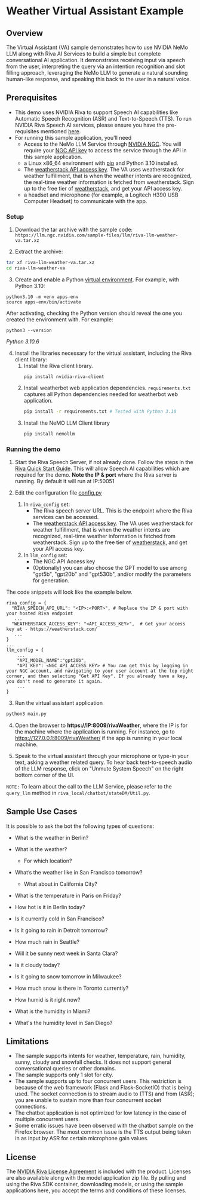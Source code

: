 # Weather Virtual Assistant Example

## Overview

The Virtual Assistant (VA) sample demonstrates how to use NVIDIA NeMo LLM along with Riva AI Services to build a simple but complete conversational AI application. It demonstrates receiving input via speech from the user, interpreting the query via an intention recognition and slot filling approach, leveraging the NeMo LLM to generate a natural sounding human-like response, and speaking this back to the user in a natural voice.

## Prerequisites

- This demo uses NVIDIA Riva to support Speech AI capabilities like Automatic Speech Recognition (ASR) and Text-to-Speech (TTS). To run NVIDIA Riva Speech AI services, please ensure you have the pre-requisites mentioned [here](https://docs.nvidia.com/deeplearning/riva/user-guide/docs/quick-start-guide.html#data-center).
- For running this sample application, you'll need
    - Access to the NeMo LLM Service through [NVIDIA NGC](https://www.nvidia.com/en-us/gpu-cloud/). You will require your [NGC API key](https://docs.nvidia.com/ngc/ngc-overview/index.html#generating-api-key) to access the service through the API in this sample application.
    - a Linux x86_64 environment with [pip](https://pypi.org/project/pip/) and Python 3.10 installed.
    - The [weatherstack API access key](https://weatherstack.com/documentation). The VA uses weatherstack for weather fulfillment, that is when the weather intents are recognized, the real-time weather information is fetched from weatherstack. Sign up to the free tier of [weatherstack](https://weatherstack.com/), and get your API access key.
    - a headset and microphone (for example, a Logitech H390 USB Computer Headset) to communicate with the app.


### Setup

1. Download the tar archive with the sample code: `https://llm.ngc.nvidia.com/sample-files/llm/riva-llm-weather-va.tar.xz`

2. Extract the archive:
```bash
tar xf riva-llm-weather-va.tar.xz
cd riva-llm-weather-va
```

3. Create and enable a Python [virtual environment](https://packaging.python.org/en/latest/guides/installing-using-pip-and-virtual-environments/#creating-a-virtual-environment). For example, with Python 3.10:
```
python3.10 -m venv apps-env
source apps-env/bin/activate
```

After activating, checking the Python version should reveal the one you created the environment with. For example:
```
python3 --version
```
*Python 3.10.6*


4. Install the libraries necessary for the virtual assistant, including the Riva client library:
    1. Install the Riva client library.
		```
		pip install nvidia-riva-client
		```
	2. Install weatherbot web application dependencies. `requirements.txt` captures all Python dependencies needed for weatherbot web application.
        ```bash
        pip install -r requirements.txt # Tested with Python 3.10
        ```
    3. Install the NeMO LLM Client library
        ```bash
        pip install nemollm
        ```

### Running the demo
1.  Start the Riva Speech Server, if not already done. Follow the steps in the [Riva Quick Start Guide](https://docs.nvidia.com/deeplearning/riva/user-guide/docs/quick-start-guide.html). This will allow Speech AI capabilities which are required for the demo. **Note the IP & port** where the Riva server is running. By default it will run at IP:50051

2. Edit the configuration file [config.py](./config.py)
    1. In `riva_config` set:
        * The Riva speech server URL. This is the endpoint where the Riva services can be accessed.
        * The [weatherstack API access key](https://weatherstack.com/documentation). The VA uses weatherstack for weather fulfillment, that is when the weather intents are recognized, real-time weather information is fetched from weatherstack. Sign up to the free tier of [weatherstack](https://weatherstack.com/), and get your API access key.
    2. In `llm_config` set:
        * The NGC API Access key
        * (Optionally) you can also choose the GPT model to use among "gpt5b", "gpt20b" and "gpt530b", and/or modify the parameters for generation.

The code snippets will look like the example below.
```python3
riva_config = {
  "RIVA_SPEECH_API_URL": "<IP>:<PORT>", # Replace the IP & port with your hosted Riva endpoint
   ...
  "WEATHERSTACK_ACCESS_KEY": "<API_ACCESS_KEY>",  # Get your access key at - https://weatherstack.com/
   ...
}
...
llm_config = {
    ...
    "API_MODEL_NAME":"gpt20b",
    "API_KEY": <NGC_API_ACCESS_KEY> # You can get this by logging in your NGC account, and navigating to your user account at the top right corner, and then selecting "Get API Key". If you already have a key, you don't need to generate it again.
    ...
}
```

3. Run the virtual assistant application
```bash
python3 main.py
```

4. Open the browser to **https://IP:8009/rivaWeather**, where the IP is for the machine where the application is running. For instance, go to <https://127.0.0.1:8009/rivaWeather/> if the app is running in your local machine.

5. Speak to the virtual assistant through your microphone or type-in your text, asking a weather related query. To hear back text-to-speech audio of the LLM response, click on "Unmute System Speech" on the right bottom corner of the UI.

`NOTE:` To learn about the call to the LLM Service, please refer to the `query_llm` method in `riva_local/chatbot/stateDM/Util.py`.

## Sample Use Cases
It is possible to ask the bot the following types of questions:

* What is the weather in Berlin?

* What is the weather?
    * For which location?

* What’s the weather like in San Francisco tomorrow?
    * What about in California City?

* What is the temperature in Paris on Friday?

* How hot is it in Berlin today?

* Is it currently cold in San Francisco?

* Is it going to rain in Detroit tomorrow?

* How much rain in Seattle?

* Will it be sunny next week in Santa Clara?

* Is it cloudy today?

* Is it going to snow tomorrow in Milwaukee?

* How much snow is there in Toronto currently?

* How humid is it right now?

* What is the humidity in Miami?

* What's the humidity level in San Diego?

## Limitations
* The sample supports intents for weather, temperature, rain, humidity, sunny, cloudy and snowfall checks. It does not support general conversational queries or other domains.
* The sample supports only 1 slot for city.
* The sample supports up to four concurrent users. This restriction is because of the web framework (Flask and Flask-SocketIO) that is being used. The socket connection is to stream audio to (TTS) and from (ASR); you are unable to sustain more than four concurrent socket connections.
* The chatbot application is not optimized for low latency in the case of multiple concurrent users.
* Some erratic issues have been observed with the chatbot sample on the Firefox browser. The most common issue is the TTS output being taken in as input by ASR for certain microphone gain values.

## License
The [NVIDIA Riva License Agreement](https://developer.nvidia.com/riva/ga/license) is included with the product. Licenses are also available along with the model application zip file. By pulling and using the Riva SDK container, downloading models, or using the sample applications here, you accept the terms and conditions of these licenses. <br>
